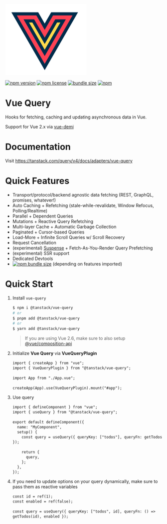 [![Vue Query logo](https://raw.githubusercontent.com/TanStack/query/main/packages/vue-query/media/vue-query.png)](https://github.com/TanStack/query/tree/main/packages/vue-query)

[![npm version](https://img.shields.io/npm/v/@tanstack/vue-query)](https://www.npmjs.com/package/@tanstack/vue-query)
[![npm license](https://img.shields.io/npm/l/@tanstack/vue-query)](https://github.com/TanStack/query/blob/main/LICENSE)
[![bundle size](https://img.shields.io/bundlephobia/minzip/@tanstack/vue-query)](https://bundlephobia.com/package/@tanstack/vue-query)
[![npm](https://img.shields.io/npm/dm/@tanstack/vue-query)](https://www.npmjs.com/package/@tanstack/vue-query)

# Vue Query

Hooks for fetching, caching and updating asynchronous data in Vue.

Support for Vue 2.x via [vue-demi](https://github.com/vueuse/vue-demi)

# Documentation

Visit https://tanstack.com/query/v4/docs/adapters/vue-query

# Quick Features

- Transport/protocol/backend agnostic data fetching (REST, GraphQL, promises, whatever!)
- Auto Caching + Refetching (stale-while-revalidate, Window Refocus, Polling/Realtime)
- Parallel + Dependent Queries
- Mutations + Reactive Query Refetching
- Multi-layer Cache + Automatic Garbage Collection
- Paginated + Cursor-based Queries
- Load-More + Infinite Scroll Queries w/ Scroll Recovery
- Request Cancellation
- (experimental) [Suspense](https://v3.vuejs.org/guide/migration/suspense.html#introduction) + Fetch-As-You-Render Query Prefetching
- (experimental) SSR support
- Dedicated Devtools
- [![npm bundle size](https://img.shields.io/bundlephobia/minzip/@tanstack/vue-query)](https://bundlephobia.com/package/@tanstack/vue-query) (depending on features imported)

# Quick Start

1. Install `vue-query`

   ```bash
   $ npm i @tanstack/vue-query
   # or
   $ pnpm add @tanstack/vue-query
   # or
   $ yarn add @tanstack/vue-query
   ```

   > If you are using Vue 2.6, make sure to also setup [@vue/composition-api](https://github.com/vuejs/composition-api)

2. Initialize **Vue Query** via **VueQueryPlugin**

   ```tsx
   import { createApp } from "vue";
   import { VueQueryPlugin } from "@tanstack/vue-query";

   import App from "./App.vue";

   createApp(App).use(VueQueryPlugin).mount("#app");
   ```

3. Use query

   ```tsx
   import { defineComponent } from "vue";
   import { useQuery } from "@tanstack/vue-query";

   export default defineComponent({
     name: "MyComponent",
     setup() {
       const query = useQuery({ queryKey: ["todos"], queryFn: getTodos });

       return {
         query,
       };
     },
   });
   ```

4. If you need to update options on your query dynamically, make sure to pass them as reactive variables

   ```tsx
   const id = ref(1);
   const enabled = ref(false);

   const query = useQuery({ queryKey: ["todos", id], queryFn: () => getTodos(id), enabled });
   ```
